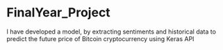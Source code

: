 # FinalYear_Project
I have developed a model, by extracting sentiments and historical data to predict the future price of Bitcoin cryptocurrency using Keras API
